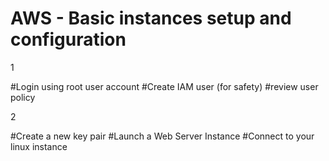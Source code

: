 # AWS - Basic instances setup and configuration

1

#Login using root user account
#Create IAM user (for safety)
#review user policy

2

#Create a new key pair
#Launch a Web Server Instance
#Connect to your linux instance

